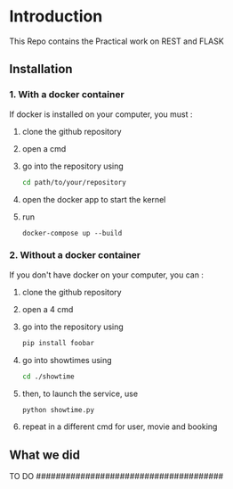 # Introduction

This Repo contains the Practical work on REST and FLASK

## Installation

### 1. With a docker container

If docker is installed on your computer, you must :

1. clone the github repository
2. open a cmd
3. go into the repository using

   ```bash
   cd path/to/your/repository
   ```

4. open the docker app to start the kernel
5. run

   ```
   docker-compose up --build
   ```

### 2. Without a docker container

If you don't have docker on your computer, you can :

1. clone the github repository
2. open a 4 cmd
3. go into the repository using

   ```bash
   pip install foobar
   ```

4. go into showtimes using

   ```bash
   cd ./showtime
   ```

5. then, to launch the service, use

   ```bash
   python showtime.py
   ```

6. repeat in a different cmd for user, movie and booking

## What we did

TO DO ######################################
